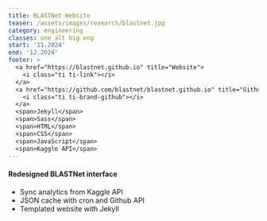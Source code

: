 ```yaml
---
title: BLASTNet Website
teaser: /assets/images/research/blastnet.jpg
category: engineering
classes: one alt big eng
start: '11.2024'
end: '12.2024'
footer: >
  <a href="https://blastnet.github.io" title="Website">
    <i class="ti ti-link"></i>
  </a>
  <a href="https://github.com/blastnet/blastnet.github.io" title="Github Repository">
    <i class="ti ti-brand-github"></i>
  </a>
  <span>Jekyll</span>
  <span>Sass</span>
  <span>HTML</span>
  <span>CSS</span>
  <span>JavaScript</span>
  <span>Kaggle API</span>
---
```


#### Redesigned BLASTNet interface

* Sync analytics from Kaggle API
* JSON cache with cron and Github API
* Templated website with Jekyll